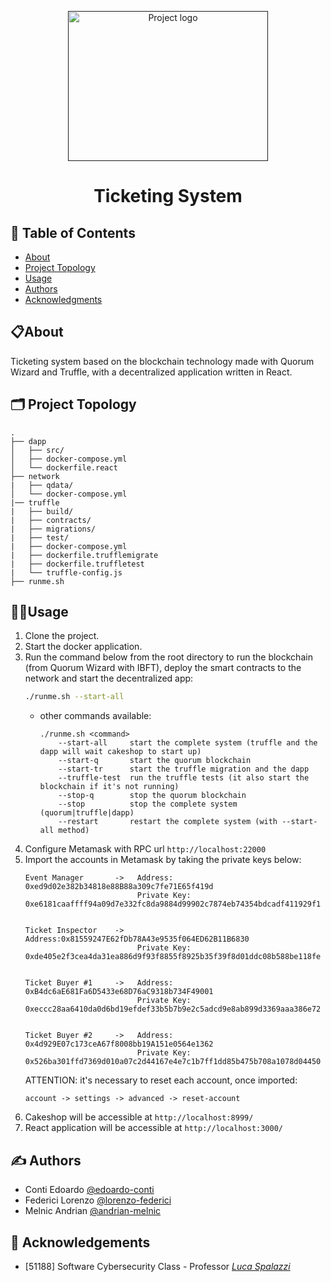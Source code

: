 <p align="center">
  <a href="" rel="noopener">
  <img width=320px height=240px src="https://www.digitalberry.fr/wp-content/uploads/2019/07/Blockchain-traçabilité-des-données-et-archivage-à-valeur-probante.jpg" alt="Project logo"></a>
</p>

<h1 align="center">Ticketing System</br><sub></sub></h1>

## 📝 Table of Contents
- [About](#about)
- [Project Topology](#project-topology)
- [Usage](#usage)
- [Authors](#authors)
- [Acknowledgments](#acknowledgement)

## 📋About <a name = "about"></a>
Ticketing system based on the blockchain technology made with Quorum Wizard and Truffle, with a decentralized application written in React.

## 🗂 Project Topology <a name="project-topology"></a>

```
.
├── dapp
│   ├── src/
│   ├── docker-compose.yml
│   └── dockerfile.react
├── network
|   ├── qdata/
│   └── docker-compose.yml
|── truffle
|   ├── build/
|   ├── contracts/
|   ├── migrations/
|   ├── test/
|   ├── docker-compose.yml
|   ├── dockerfile.trufflemigrate
|   ├── dockerfile.truffletest
|   └── truffle-config.js
├── runme.sh
```

## 👩‍💻Usage <a name="usage"></a>
1. Clone the project.
2. Start the docker application.
3. Run the command below from the root directory to run the blockchain (from Quorum Wizard with IBFT), deploy the smart contracts to the network and start the decentralized app:
    ```sh
    ./runme.sh --start-all
    ```
   - other commands available:
        ```
        ./runme.sh <command>
            --start-all     start the complete system (truffle and the dapp will wait cakeshop to start up)
            --start-q       start the quorum blockchain
            --start-tr      start the truffle migration and the dapp
            --truffle-test  run the truffle tests (it also start the blockchain if it's not running)
            --stop-q        stop the quorum blockchain
            --stop          stop the complete system (quorum|truffle|dapp)
            --restart       restart the complete system (with --start-all method)
        ``` 
4. Configure Metamask with RPC url `http://localhost:22000`
5. Import the accounts in Metamask by taking the private keys below:
    ```
    Event Manager       ->   Address: 0xed9d02e382b34818e88B88a309c7fe71E65f419d
                             Private Key: 0xe6181caaffff94a09d7e332fc8da9884d99902c7874eb74354bdcadf411929f1


    Ticket Inspector    ->   Address:0x81559247E62fDb78A43e9535f064ED62B11B6830
                             Private Key: 0xde405e2f3cea4da31ea886d9f93f8855f8925b35f39f8d01ddc08b588be118fe


    Ticket Buyer #1     ->   Address: 0xB4dc6aE681Fa6D5433e68D76aC9318b734F49001
                             Private Key: 0xeccc28aa6410da0d6bd19efdef33b5b7b9e2c5adcd9e8ab899d3369aaa386e72
                                

    Ticket Buyer #2     ->   Address: 0x4d929E07c173ceA67f8008bb19A151e0564e1362
                             Private Key: 0x526ba301ffd7369d010a07c2d44167e4e7c1b7ff1dd85b475b708a1078d04450
    
    ```
    ATTENTION: it's necessary to reset each account, once imported:
    ```
    account -> settings -> advanced -> reset-account
    ```
6. Cakeshop will be accessible at `http://localhost:8999/`
8. React application will be accessible at `http://localhost:3000/`

## ✍️ Authors <a name = "authors"></a>

- Conti Edoardo [@edoardo-conti](https://github.com/edoardo-conti)
- Federici Lorenzo [@lorenzo-federici](https://github.com/lorenzo-federici)
- Melnic Andrian [@andrian-melnic](https://github.com/andrian-melnic)

## 🎉 Acknowledgements <a name = "acknowledgement"></a>

- [51188] Software Cybersecurity Class - Professor <a href="https://www.univpm.it/Entra/Engine/RAServePG.php/P/320710010421/idsel/299/docname/LUCA%20SPALAZZI"><i>Luca Spalazzi</i></a>
